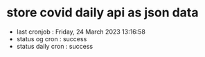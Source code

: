 # store covid daily api as json data

- last cronjob : Friday, 24 March 2023 13:16:58
- status og cron : success
- status daily cron : success
      
      
